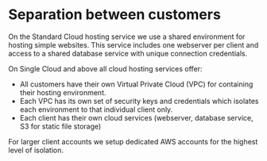 # Separation between customers

On the Standard Cloud hosting service we use a shared environment for hosting simple websites. This service includes one webserver per client and access to a shared database service with unique connection credentials. 

On Single Cloud and above all cloud hosting services offer:

* All customers have their own Virtual Private Cloud (VPC) for containing their hosting environment.
* Each VPC has its own set of security keys and credentials which isolates each environment to that individual client only.
* Each client has their own cloud services (webserver, database service, S3 for static file storage)

For larger client accounts we setup dedicated AWS accounts for the highest level of isolation.
